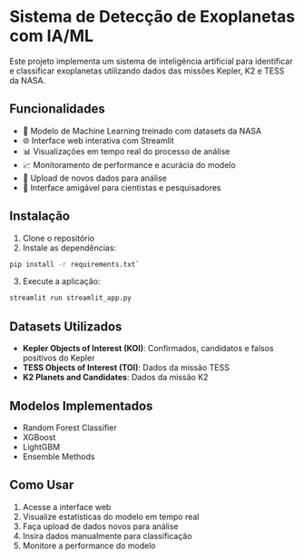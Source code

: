 # Sistema de Detecção de Exoplanetas com IA/ML

Este projeto implementa um sistema de inteligência artificial para identificar e classificar exoplanetas utilizando dados das missões Kepler, K2 e TESS da NASA.

## Funcionalidades

- 🤖 Modelo de Machine Learning treinado com datasets da NASA
- 🌐 Interface web interativa com Streamlit
- 📊 Visualizações em tempo real do processo de análise
- 📈 Monitoramento de performance e acurácia do modelo
- 🔄 Upload de novos dados para análise
- 👥 Interface amigável para cientistas e pesquisadores

## Instalação

1. Clone o repositório
2. Instale as dependências:
```bash
pip install -r requirements.txt`
```

3. Execute a aplicação:
```bash
streamlit run streamlit_app.py
```

## Datasets Utilizados

- **Kepler Objects of Interest (KOI)**: Confirmados, candidatos e falsos positivos do Kepler
- **TESS Objects of Interest (TOI)**: Dados da missão TESS
- **K2 Planets and Candidates**: Dados da missão K2

## Modelos Implementados

- Random Forest Classifier
- XGBoost
- LightGBM
- Ensemble Methods

## Como Usar

1. Acesse a interface web
2. Visualize estatísticas do modelo em tempo real
3. Faça upload de dados novos para análise
4. Insira dados manualmente para classificação
5. Monitore a performance do modelo
